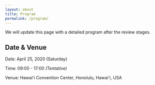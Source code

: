 ```yaml
---
layout: about
title: Program
permalink: /program/
---
```


<div class="abstract">
    <p class="abstract-overview">
        We will update this page with a detailed program after the review stages.
    </p>
    <h2>Date & Venue</h2>
    <div class="abstract-overview">
        <p>Date: April 25, 2020 (Saturday)</p>
        <p>Time: 09:00 - 17:00 <em>(Tentative)</em></p>
        <p>Venue: Hawai'i Convention Center, Honolulu, Hawai'i, USA</p>
    </div>
</div>